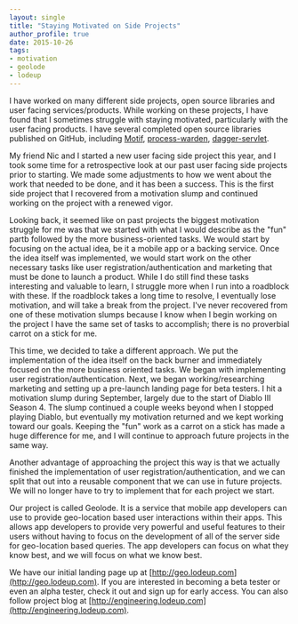 ```yaml
---
layout: single
title: "Staying Motivated on Side Projects"
author_profile: true
date: 2015-10-26
tags: 
- motivation
- geolode
- lodeup
---
```


I have worked on many different side projects, open source libraries and user facing services/products. While working on these projects, I have found that I sometimes struggle with staying motivated, particularly with the user facing products. I have several completed open source libraries published on GitHub, including [Motif](https://github.com/johnlcox/motif), [process-warden](https://github.com/johnlcox/process-warden), [dagger-servlet](https://github.com/johnlcox/dagger-servlet).

My friend Nic and I started a new user facing side project this year, and I took some time for a retrospective look at our past user facing side projects prior to starting. We made some adjustments to how we went about the work that needed to be done, and it has been a success. This is the first side project that I recovered from a motivation slump and continued working on the project with a renewed vigor.

Looking back, it seemed like on past projects the biggest motivation struggle for me was that we started with what I would describe as the "fun" partb followed by the more business-oriented tasks. We would start by focusing on the actual idea, be it a mobile app or a backing service. Once the idea itself was implemented, we would start work on the other necessary tasks like user registration/authentication and marketing that must be done to launch a product. While I do still find these tasks interesting and valuable to learn, I struggle more when I run into a roadblock with these. If the roadblock takes a long time to resolve, I eventually lose motivation, and will take a break from the project. I've never recovered from one of these motivation slumps because I know when I begin working on the project I have the same set of tasks to accomplish; there is no proverbial carrot on a stick for me.

This time, we decided to take a different approach. We put the implementation of the idea itself on the back burner and immediately focused on the more business oriented tasks. We began with implementing user registration/authentication. Next, we began working/researching marketing and setting up a pre-launch landing page for beta testers. I hit a motivation slump during September, largely due to the start of Diablo III Season 4. The slump continued a couple weeks beyond when I stopped playing Diablo, but eventually my motivation returned and we kept working toward our goals. Keeping the "fun" work as a carrot on a stick has made a huge difference for me, and I will continue to approach future projects in the same way.

Another advantage of approaching the project this way is that we actually finished the implementation of user registration/authentication, and we can split that out into a reusable component that we can use in future projects. We will no longer have to try to implement that for each project we start.

Our project is called Geolode. It is a service that mobile app developers can use to provide geo-location based user interactions within their apps. This allows app developers to provide very powerful and useful features to their users without having to focus on the development of all of the server side for geo-location based queries. The app developers can focus on what they know best, and we will focus on what we know best.

We have our initial landing page up at [http://geo.lodeup.com](http://geo.lodeup.com). If you are interested in becoming a beta tester or even an alpha tester, check it out and sign up for early access. You can also follow project blog at [http://engineering.lodeup.com](http://engineering.lodeup.com).